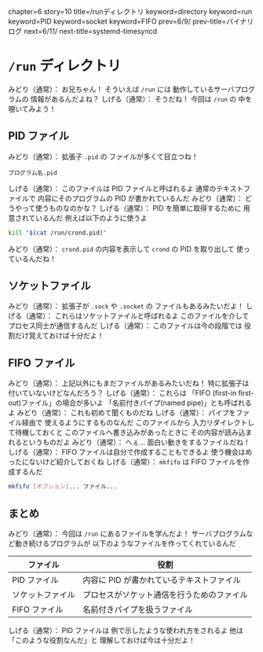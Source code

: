 chapter=6
story=10
title=/runディレクトリ
keyword=directory
keyword=run
keyword=PID
keyword=socket
keyword=FIFO
prev=6/9/
prev-title=バイナリログ
next=6/11/
next-title=systemd-timesyncd

# `/run` ディレクトリ

みどり（通常）：
  お兄ちゃん！
  そういえば `/run` には
  動作しているサーバプログラムの
  情報があるんだよね？
しげる（通常）：
  そうだね！
  今回は `/run` の
  中を覗いてみよう！

## PID ファイル

みどり（通常）：
  拡張子 `.pid` の
  ファイルが多くて目立つね！

```console
プログラム名.pid
```

しげる（通常）：
  このファイルは
  PID ファイルと呼ばれるよ
  通常のテキストファイルで
  内容にそのプログラムの
  PID が書かれているんだ
みどり（通常）：
  どうやって使うものなのかな？
しげる（通常）：
  PID を簡単に取得するために
  用意されているんだ
  例えば以下のように使うよ

```bash
kill "$(cat /run/crond.pid)"
```

みどり（通常）：
  `crond.pid` の内容を表示して
  `crond` の PID を取り出して
  使っているんだね！

## ソケットファイル

みどり（通常）：
  拡張子が `.sock` や `.socket` の
  ファイルもあるみたいだよ！
しげる（通常）：
  これらはソケットファイルと呼ばれるよ
  このファイルを介して
  プロセス同士が通信するんだ
しげる（通常）：
  このファイルは今の段階では
  役割だけ覚えておけば十分だよ！

## FIFO ファイル

みどり（通常）：
  上記以外にもまだファイルがあるみたいだね！
  特に拡張子は付いていないけどなんだろう？
しげる（通常）：
  これらは
  「FIFO (first-in first-out)ファイル」の場合が多いよ
  「名前付きパイプ(named pipe)」とも呼ばれるよ
みどり（通常）：
  これも初めて聞くものだね
しげる（通常）：
  パイプをファイル経由で
  使えるようにするものなんだ
  このファイルから
  入力リダイレクトして待機しておくと
  このファイルへ書き込みがあったときに
  その内容が読み込まれるというものだよ
みどり（通常）：
  へぇ…
  面白い動きをするファイルだね！
しげる（通常）：
  FIFO ファイルは自分で作成することもできるよ
  使う機会はめったにないけど紹介しておくね
しげる（通常）：
  `mkfifo` は
  FIFO ファイルを作成するんだ

```bash
mkfifo [オプション]... ファイル...
```

## まとめ

みどり（通常）：
  今回は `/run` にあるファイルを学んだよ！
  サーバプログラムなど動き続けるプログラムが
  以下のようなファイルを作ってくれているんだ

ファイル         | 役割
---------------- | ----
PID ファイル     | 内容に PID が書かれているテキストファイル
ソケットファイル | プロセスがソケット通信を行うためのファイル
FIFO ファイル    | 名前付きパイプを扱うファイル

しげる（通常）：
  PID ファイルは
  例で示したような使われ方をされるよ
  他は「このような役割なんだ」と
  理解しておけば今は十分だよ！

